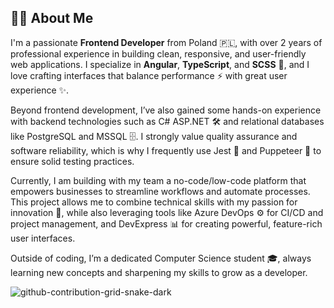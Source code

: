 ## 👨‍💻 About Me

<!--
**knizinsky/knizinsky** is a ✨ _special_ ✨ repository because its `README.md` (this file) appears on your GitHub profile.

Here are some ideas to get you started:

- 🔭 I’m currently working on ...
- 🌱 I’m currently learning ...
- 👯 I’m looking to collaborate on ...
- 🤔 I’m looking for help with ...
- 💬 Ask me about ...
- 📫 How to reach me: ...
- 😄 Pronouns: ...
- ⚡ Fun fact: ...
-->

I'm a passionate **Frontend Developer** from Poland 🇵🇱, with over 2 years of professional experience in building clean, responsive, and user-friendly web applications.
I specialize in **Angular**, **TypeScript**, and **SCSS** 🎨, and I love crafting interfaces that balance performance ⚡ with great user experience ✨.

Beyond frontend development, I’ve also gained some hands-on experience with backend technologies such as C# ASP.NET 🛠️ and relational databases like PostgreSQL and MSSQL 🗄️.
I strongly value quality assurance and software reliability, which is why I frequently use Jest 🧪 and Puppeteer 🤖 to ensure solid testing practices.

Currently, I am building with my team a no-code/low-code platform that empowers businesses to streamline workflows and automate processes.
This project allows me to combine technical skills with my passion for innovation 🚀, while also leveraging tools like Azure DevOps ⚙️ for CI/CD and project management, and DevExpress 📊 for creating powerful, feature-rich user interfaces.

Outside of coding, I’m a dedicated Computer Science student 🎓, always learning new concepts and sharpening my skills to grow as a developer.

![github-contribution-grid-snake-dark](https://github.com/user-attachments/assets/602ebf99-9d0c-4b01-85fc-a9c9ce706a6a)
<svg viewBox="-16 -32 880 192" width="880" height="192" xmlns="http://www.w3.org/2000/svg"><desc><rect class="c" x="738" y="66" rx="2" ry="2"/><rect class="c c3j" x="738" y="82" rx="2" ry="2"/><rect class="c" x="738" y="98" rx="2" ry="2"/><rect class="c c3k" x="754" y="2" rx="2" ry="2"/><rect class="c c3l" x="754" y="18" rx="2" ry="2"/><rect class="c c3m" x="754" y="34" rx="2" ry="2"/><rect class="c c3n" x="754" y="50" rx="2" ry="2"/><rect class="c c3o" x="754" y="66" rx="2" ry="2"/><rect class="c c3p" x="754" y="82" rx="2" ry="2"/><rect class="c c3q" x="754" y="98" rx="2" ry="2"/><rect class="c c3r" x="770" y="2" rx="2" ry="2"/><rect class="c c3s" x="770" y="18" rx="2" ry="2"/><rect class="c c3t" x="770" y="34" rx="2" ry="2"/><rect class="c c3u" x="770" y="50" rx="2" ry="2"/><rect class="c c3v" x="770" y="66" rx="2" ry="2"/><rect class="c c3w" x="770" y="82" rx="2" ry="2"/><rect class="c c3x" x="770" y="98" rx="2" ry="2"/><rect class="c" x="786" y="2" rx="2" ry="2"/><rect class="c c3y" x="786" y="18" rx="2" ry="2"/><rect class="c" x="786" y="34" rx="2" ry="2"/><rect class="c c3z" x="786" y="50" rx="2" ry="2"/><rect class="c c40" x="786" y="66" rx="2" ry="2"/><rect class="c c41" x="786" y="82" rx="2" ry="2"/><rect class="c" x="786" y="98" rx="2" ry="2"/><rect class="c" x="802" y="2" rx="2" ry="2"/><rect class="c" x="802" y="18" rx="2" ry="2"/><rect class="c" x="802" y="34" rx="2" ry="2"/><rect class="c" x="802" y="50" rx="2" ry="2"/><rect class="c" x="802" y="66" rx="2" ry="2"/><rect class="c" x="802" y="82" rx="2" ry="2"/><rect class="c" x="802" y="98" rx="2" ry="2"/><rect class="c" x="818" y="2" rx="2" ry="2"/><rect class="c" x="818" y="18" rx="2" ry="2"/><rect class="c" x="818" y="34" rx="2" ry="2"/><rect class="c" x="818" y="50" rx="2" ry="2"/><rect class="c" x="818" y="66" rx="2" ry="2"/><rect class="c" x="818" y="82" rx="2" ry="2"/><rect class="c" x="818" y="98" rx="2" ry="2"/><rect class="c" x="834" y="2" rx="2" ry="2"/><rect class="c" x="834" y="18" rx="2" ry="2"/><rect class="c" x="834" y="34" rx="2" ry="2"/><rect class="c" x="834" y="50" rx="2" ry="2"/><rect class="c c42" x="834" y="66" rx="2" ry="2"/><rect class="c c43" x="834" y="82" rx="2" ry="2"/><rect class="u u0" height="12" width="504.8" x="0.0" y="144"/><rect class="u u1" height="12" width="6.3" x="504.2" y="144"/><rect class="u u2" height="12" width="6.3" x="509.9" y="144"/><rect class="u u3" height="12" width="6.3" x="515.7" y="144"/><rect class="u u4" height="12" width="6.3" x="521.4" y="144"/><rect class="u u5" height="12" width="6.3" x="527.1" y="144"/><rect class="u u6" height="12" width="6.3" x="532.9" y="144"/><rect class="u u7" height="12" width="189.7" x="538.6" y="144"/><rect class="u u8" height="12" width="92.3" x="727.7" y="144"/><rect class="u u9" height="12" width="29.2" x="819.4" y="144"/><rect class="s s0" x="0.8" y="0.8" width="14.4" height="14.4" rx="4.5" ry="4.5"/><rect class="s s1" x="1.8" y="1.8" width="12.3" height="12.3" rx="4.1" ry="4.1"/><rect class="s s2" x="2.6" y="2.6" width="10.8" height="10.8" rx="3.6" ry="3.6"/><rect class="s s3" x="3.0" y="3.0" width="9.9" height="9.9" rx="3.3" ry="3.3"/></svg>
